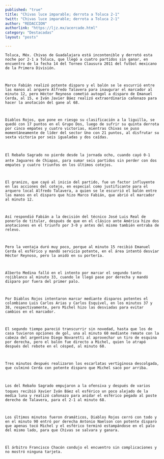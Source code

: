 ```yaml
---
published: "true"
title: "Chivas luce imparable; derrota a Toluca 2-1"
twitt: "Chivas luce imparable; derrota a Toluca 2-1"
author: "REDACCION"
authorlink: "https://ljz.mx/acercade.html"
category: "Destacadas"
layout: "posts"

---
```



  
    Toluca, Méx. Chivas de Guadalajara está incontenible y derrotó esta noche por 2-1 a Toluca, que llegó a cuatro partidos sin ganar, en encuentro de la fecha 14 del Torneo Clausura 2011 del futbol mexicano de la Primera División.
  
  
  
    Marco Fabián realizó potente disparo y el balón se le escurrió entre las manos al arquero Alfredo Talavera para inaugurar el marcador al minuto 12, pero Héctor Reynoso cometió autogol a disparo de Emanuel Cerda, al 15, e Iván Javier Báez realizó extraordinario cañonazo para hacer la anotación del gane al 68.
  
  
  
    Diablos Rojos, que pone en riesgo su clasificación a la liguilla, se quedó con 17 puntos en el Grupo Dos, luego de sufrir su quinta derrota por cinco empates y cuatro victorias, mientras Chivas se puso momentáneamente de líder del sector Uno con 21 puntos, al disfrutar su sexta victoria por seis igualadas y dos caídas.
  
  
  
    El Rebaño Sagrado no pierde desde la jornada ocho, cuando cayó 0-1 ante Jaguares de Chiapas, para sumar seis partidos sin perder con dos empates y cuatro triunfos en los últimos cotejos.
  
  
  
    El granizo, que cayó al inicio del partido, fue un factor influyente en las acciones del cotejo, en especial como justificante para el arquero local Alfredo Talavera, a quien se le escurrió el balón entre las manos en el disparo que hizo Marco Fabián, que abrió el marcador al minuto 12.
  
  
  
    Así respondió Fabián a la decisión del técnico José Luis Real de ponerlo de titular, después de que en el clásico ante América hizo dos anotaciones en el triunfo por 3-0 y antes del mismo también entraba de relevo.
  
  
  
    Pero la ventaja duró muy poco, porque al minuto 15 recibió Emanuel Cerda el esférico y mandó servicio potente, en el área intentó desviar Héctor Reynoso, pero la anidó en su portería.
  
  
  
    Alberto Medina falló en el intento por marcar el segundo tanto rojiblanco al minuto 33, cuando le llegó pase por derecha y mandó disparo por fuera del primer palo.
  
  
  
    Por Diablos Rojos intentaron marcar mediante disparos potentes el colombiano Luis Carlos Arias y Carlos Esquivel, en los minutos 37 y 38, respectivamente, pero Michel hizo las desviadas para evitar cambios en el marcador.
  
  
  
    El segundo tiempo pareció transcurrir sin novedad, hasta que los de casa tuvieron opciones de gol, una al minuto 60 mediante remate con la cabeza del argentino Diego Novaretti al aprovechar un tiro de esquina por derecha, pero el balón fue directo a Michel, quien lo atrapó después del rebote en el césped, al minuto 60.
  
  
  
    Tres minutos después realizaron los escarlatas vertiginosa descolgada, que culminó Cerda con potente disparo que Michel sacó por arriba.
  
  
  
    Los del Rebaño Sagrado empujaron a la ofensiva y después de varios toques recibió Xavier Iván Báez el esférico un poco alejado de la media luna y realizó cañonazo para anidar el esférico pegado al poste derecho de Talavera, para el 2-1 al minuto 68.
  
  
  
    Los últimos minutos fueron dramáticos, Diablos Rojos cerró con todo y en el minuto 90 entró por derecha Antonio Naelson con potente disparo que apenas tocó Michel y el esférico terminó estampándose en el palo del mismo lado, para que Chivas se salvara y ganara.
  
  
  
    El árbitro Francisco Chacón condujo el encuentro sin complicaciones y no mostró ninguna tarjeta.
  

